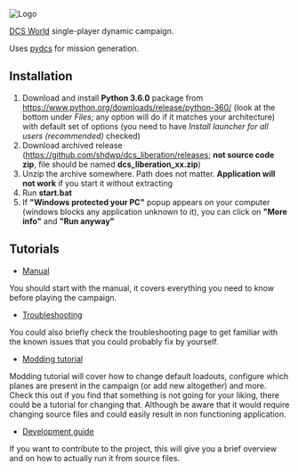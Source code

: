 ![Logo](https://i.imgur.com/c2k18E1.png)

[DCS World](https://www.digitalcombatsimulator.com/en/products/world/) single-player dynamic campaign. 

Uses [pydcs](http://github.com/pydcs/dcs) for mission generation.

## Installation
1. Download and install **Python 3.6.0** package from https://www.python.org/downloads/release/python-360/ (look at the bottom under *Files*; any option will do if it matches your architecture) with default set of options (you need to have *Install launcher for all users (recommended)* checked)
1. Download archived release (https://github.com/shdwp/dcs_liberation/releases; **not source code zip**, file should be named **dcs_liberation_xx.zip**)
1. Unzip the archive somewhere. Path does not matter. **Application will not work** if you start it without extracting
1. Run **start.bat**
1. If **"Windows protected your PC"** popup appears on your computer (windows blocks any application unknown to it), you can click on **"More info"** and **"Run anyway"**

## Tutorials
* [Manual](https://github.com/shdwp/dcs_liberation/wiki/Manual)

You should start with the manual, it covers everything you need to know before playing the campaign.

* [Troubleshooting](https://github.com/shdwp/dcs_liberation/wiki/Troubleshooting)

You could also briefly check the troubleshooting page to get familiar with the known issues that you could probably fix by yourself.

* [Modding tutorial](https://github.com/shdwp/dcs_liberation/wiki/Modding-tutorial)

Modding tutorial will cover how to change default loadouts, configure which planes are present in the campaign (or add new altogether) and more. Check this out if you find that something is not going for your liking, there could be a tutorial for changing that. Although be aware that it would require changing source files and could easily result in non functioning application.

* [Development guide](https://github.com/shdwp/dcs_liberation/wiki/Development-guide)

If you want to contribute to the project, this will give you a brief overview and on how to actually run it from source files.
